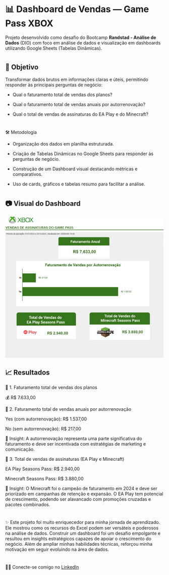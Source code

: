 # 📊 Dashboard de Vendas — Game Pass XBOX

Projeto desenvolvido como desafio do Bootcamp **Randstad - Análise de Dados** (DIO)  com foco em análise de dados e visualização em dashboards utilizando Google Sheets (Tabelas Dinâmicas).

#

## 📝 Objetivo

Transformar dados brutos em informações claras e úteis, permitindo responder às principais perguntas de negócio:

- Qual o faturamento total de vendas dos planos?

- Qual o faturamento total de vendas anuais por autorrenovação?

- Qual o total de vendas de assinaturas do EA Play e do Minecraft?

#

🛠️ Metodologia

- Organização dos dados em planilha estruturada.

- Criação de Tabelas Dinâmicas no Google Sheets para responder às perguntas de negócio.

- Construção de um Dashboard visual destacando métricas e comparativos.

- Uso de cards, gráficos e tabelas resumo para facilitar a análise.

#
## 📷 Visual do Dashboard

![Visual Dashboard](Arquivos/dashboard_vendasxbox_excel.JPG
)

## 📈 Resultados

🔹 1. Faturamento total de vendas dos planos

💰 R$ 7.633,00

🔹 2. Faturamento total de vendas anuais por autorrenovação

Yes (com autorrenovação): R$ 1.537,00

No (sem autorrenovação): R$ 217,00

📌 Insight: A autorrenovação representa uma parte significativa do faturamento e deve ser incentivada com estratégias de marketing e comunicação.

🔹 3. Total de vendas de assinaturas (EA Play e Minecraft)

EA Play Seasons Pass: R$ 2.940,00

Minecraft Seasons Pass: R$ 3.880,00

📌 Insight: O Minecraft foi o campeão de faturamento em 2024 e deve ser priorizado em campanhas de retenção e expansão. O EA Play tem potencial de crescimento, podendo ser alavancado com promoções cruzadas e pacotes combinados.

#

✨ Este projeto foi muito enriquecedor para minha jornada de aprendizado. Ele mostrou como os recursos do Excel podem ser versáteis e poderosos na análise de dados. Construir um dashboard foi um desafio empolgante e resultou em insights estratégicos capazes de apoiar o crescimento do negócio. Além de ampliar minhas habilidades técnicas, reforçou minha motivação em seguir evoluindo na área de dados.

#

👩‍💻 Conecte-se comigo no [LinkedIn](https://www.linkedin.com/in/ariadinaanascimento/)  

